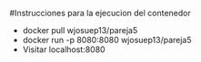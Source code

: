 #Instrucciones para la ejecucion del contenedor
- docker pull wjosuep13/pareja5
- docker run -p 8080:8080 wjosuep13/pareja5
- Visitar localhost:8080

